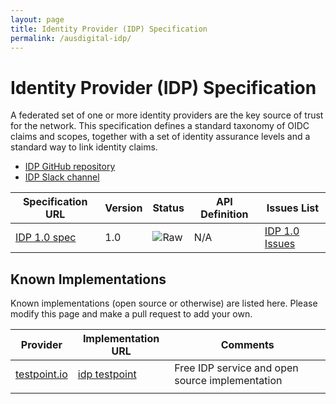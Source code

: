 ```yaml
---
layout: page
title: Identity Provider (IDP) Specification
permalink: /ausdigital-idp/
---
```


# Identity Provider (IDP) Specification

A federated set of one or more identity providers are the key source of trust for the network. This specification defines a standard taxonomy of OIDC claims and scopes, together with a set of identity assurance levels and a standard way to link identity claims.

* [IDP GitHub repository](https://github.com/ausdigital/ausdigital-idp)
* [IDP Slack channel](https://ausdigital.slack.com/messages/spec-idp/)

| Specification URL | Version | Status | API Definition | Issues List |
| ----------------- | ------  | ------ | -------------- | ----------- |
| [IDP 1.0 spec](http://ausdigital.org/specs/ausdigital-idp/1.0/) | 1.0 | ![Raw](http://rfc.unprotocols.org/spec:2/COSS/raw.svg)  | N/A |  [IDP 1.0 Issues](https://github.com/ausdigital/ausdigital-idp/issues)  |

## Known Implementations

Known implementations (open source or otherwise) are listed here.  Please modify this page and make a pull request to add your own.

|Provider|Implementation URL|Comments|
|--------|------------------|--------|
|[testpoint.io](http://testpoint.io/) | [idp testpoint](http://testpoint.io/idp)| Free IDP service and open source implementation|
|  |  |  |

